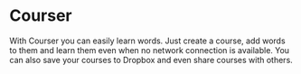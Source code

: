 # Courser
With Courser you can easily learn words. Just create a course, add words to them and learn them even when no network connection is available. You can also save your courses to Dropbox and even share courses with others.
